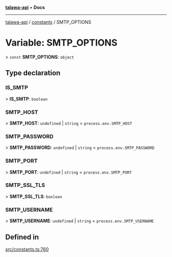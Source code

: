 [**talawa-api**](../../README.md) • **Docs**

***

[talawa-api](../../modules.md) / [constants](../README.md) / SMTP\_OPTIONS

# Variable: SMTP\_OPTIONS

\> `const` **SMTP\_OPTIONS**: `object`

## Type declaration

### IS\_SMTP

\> **IS\_SMTP**: `boolean`

### SMTP\_HOST

\> **SMTP\_HOST**: `undefined` \| `string` = `process.env.SMTP_HOST`

### SMTP\_PASSWORD

\> **SMTP\_PASSWORD**: `undefined` \| `string` = `process.env.SMTP_PASSWORD`

### SMTP\_PORT

\> **SMTP\_PORT**: `undefined` \| `string` = `process.env.SMTP_PORT`

### SMTP\_SSL\_TLS

\> **SMTP\_SSL\_TLS**: `boolean`

### SMTP\_USERNAME

\> **SMTP\_USERNAME**: `undefined` \| `string` = `process.env.SMTP_USERNAME`

## Defined in

[src/constants.ts:760](https://github.com/PalisadoesFoundation/talawa-api/blob/f4877b986932181336f42a7336754de05976cd97/src/constants.ts#L760)
